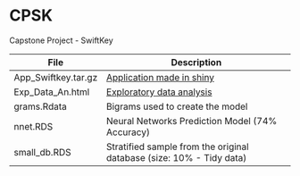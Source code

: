 # **CPSK**
Capstone Project - SwiftKey

File|Description
---|---
App_Swiftkey.tar.gz|[Application made in shiny](https://supermetrica.shinyapps.io/nextword/)
Exp_Data_An.html|[Exploratory data analysis](http://rpubs.com/pcbrom/exploratory)
grams.Rdata|Bigrams used to create the model
nnet.RDS|Neural Networks Prediction Model (74% Accuracy)
small_db.RDS|Stratified sample from the original database (size: 10% - Tidy data)


